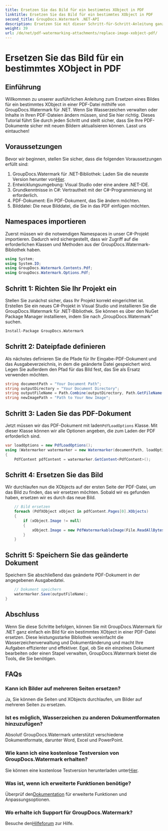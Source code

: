 ```yaml
---
title: Ersetzen Sie das Bild für ein bestimmtes XObject in PDF
linktitle: Ersetzen Sie das Bild für ein bestimmtes XObject in PDF
second_title: GroupDocs.Watermark .NET-API
description: Ersetzen Sie mit dieser Schritt-für-Schritt-Anleitung ganz einfach Bilder in PDFs mit GroupDocs.Watermark für .NET. Perfekt für die effiziente Verwaltung von PDF-Inhalten.
weight: 39
url: /de/net/pdf-watermarking-attachments/replace-image-xobject-pdf/
---
```


# Ersetzen Sie das Bild für ein bestimmtes XObject in PDF

## Einführung
Willkommen zu unserer ausführlichen Anleitung zum Ersetzen eines Bildes für ein bestimmtes XObject in einer PDF-Datei mithilfe von GroupDocs.Watermark für .NET. Wenn Sie Wasserzeichen verwalten oder Inhalte in Ihren PDF-Dateien ändern müssen, sind Sie hier richtig. Dieses Tutorial führt Sie durch jeden Schritt und stellt sicher, dass Sie Ihre PDF-Dokumente sicher mit neuen Bildern aktualisieren können. Lasst uns eintauchen!
## Voraussetzungen
Bevor wir beginnen, stellen Sie sicher, dass die folgenden Voraussetzungen erfüllt sind:
1.  GroupDocs.Watermark für .NET-Bibliothek: Laden Sie die neueste Version herunter von[Hier](https://releases.groupdocs.com/Watermark/net/).
2. Entwicklungsumgebung: Visual Studio oder eine andere .NET-IDE.
3. Grundkenntnisse in C#: Vertrautheit mit der C#-Programmierung ist erforderlich.
4. PDF-Dokument: Ein PDF-Dokument, das Sie ändern möchten.
5. Bilddatei: Die neue Bilddatei, die Sie in das PDF einfügen möchten.

## Namespaces importieren
Zuerst müssen wir die notwendigen Namespaces in unser C#-Projekt importieren. Dadurch wird sichergestellt, dass wir Zugriff auf die erforderlichen Klassen und Methoden aus der GroupDocs.Watermark-Bibliothek haben.
```csharp
using System;
using System.IO;
using GroupDocs.Watermark.Contents.Pdf;
using GroupDocs.Watermark.Options.Pdf;
```
## Schritt 1: Richten Sie Ihr Projekt ein
Stellen Sie zunächst sicher, dass Ihr Projekt korrekt eingerichtet ist. Erstellen Sie ein neues C#-Projekt in Visual Studio und installieren Sie die GroupDocs.Watermark für .NET-Bibliothek. Sie können es über den NuGet Package Manager installieren, indem Sie nach „GroupDocs.Watermark“ suchen.
```sh
Install-Package GroupDocs.Watermark
```
## Schritt 2: Dateipfade definieren
Als nächstes definieren Sie die Pfade für Ihr Eingabe-PDF-Dokument und das Ausgabeverzeichnis, in dem die geänderte Datei gespeichert wird. Legen Sie außerdem den Pfad für das Bild fest, das Sie als Ersatz verwenden möchten.
```csharp
string documentPath = "Your Document Path";
string outputDirectory = "Your Document Directory";
string outputFileName = Path.Combine(outputDirectory, Path.GetFileName(documentPath));
string newImagePath = "Path to Your New Image";
```
## Schritt 3: Laden Sie das PDF-Dokument
 Jetzt müssen wir das PDF-Dokument mit laden`PdfLoadOptions` Klasse. Mit dieser Klasse können wir alle Optionen angeben, die zum Laden der PDF erforderlich sind.
```csharp
var loadOptions = new PdfLoadOptions();
using (Watermarker watermarker = new Watermarker(documentPath, loadOptions))
{
    PdfContent pdfContent = watermarker.GetContent<PdfContent>();
```
## Schritt 4: Ersetzen Sie das Bild
Wir durchlaufen nun die XObjects auf der ersten Seite der PDF-Datei, um das Bild zu finden, das wir ersetzen möchten. Sobald wir es gefunden haben, ersetzen wir es durch das neue Bild.
```csharp
    // Bild ersetzen
    foreach (PdfXObject xObject in pdfContent.Pages[0].XObjects)
    {
        if (xObject.Image != null)
        {
            xObject.Image = new PdfWatermarkableImage(File.ReadAllBytes(newImagePath));
        }
    }
```
## Schritt 5: Speichern Sie das geänderte Dokument
Speichern Sie abschließend das geänderte PDF-Dokument in der angegebenen Ausgabedatei.
```csharp
    // Dokument speichern
    watermarker.Save(outputFileName);
}
```

## Abschluss
Wenn Sie diese Schritte befolgen, können Sie mit GroupDocs.Watermark für .NET ganz einfach ein Bild für ein bestimmtes XObject in einer PDF-Datei ersetzen. Diese leistungsstarke Bibliothek vereinfacht die Wasserzeichenverwaltung und Dokumentänderung und macht Ihre Aufgaben effizienter und effektiver. Egal, ob Sie ein einzelnes Dokument bearbeiten oder einen Stapel verwalten, GroupDocs.Watermark bietet die Tools, die Sie benötigen.
## FAQs
### Kann ich Bilder auf mehreren Seiten ersetzen?
Ja, Sie können die Seiten und XObjects durchlaufen, um Bilder auf mehreren Seiten zu ersetzen.
### Ist es möglich, Wasserzeichen zu anderen Dokumentformaten hinzuzufügen?
Absolut! GroupDocs.Watermark unterstützt verschiedene Dokumentformate, darunter Word, Excel und PowerPoint.
### Wie kann ich eine kostenlose Testversion von GroupDocs.Watermark erhalten?
 Sie können eine kostenlose Testversion herunterladen unter[Hier](https://releases.groupdocs.com/).
### Was ist, wenn ich erweiterte Funktionen benötige?
 Überprüf den[Dokumentation](https://tutorials.groupdocs.com/Watermark/net/) für erweiterte Funktionen und Anpassungsoptionen.
### Wo erhalte ich Support für GroupDocs.Watermark?
 Besuche den[Hilfeforum](https://forum.groupdocs.com/c/watermark/19) zur Hilfe.